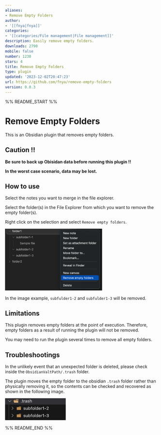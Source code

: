 ```yaml
---
aliases:
- Remove Empty Folders
author:
- '[[fnya|fnya]]'
categories:
- '[[categories/File management|File management]]'
description: Easily remove empty folders.
downloads: 2790
mobile: false
number: 1230
stars: 4
title: Remove Empty Folders
type: plugin
updated: '2023-12-02T20:47:23'
url: https://github.com/fnya/remove-empty-folders
version: 0.0.3
---
```


%% README_START %%

# Remove Empty Folders

This is an Obsidian plugin that removes empty folders.

## Caution !!

**Be sure to back up Obisidan data before running this plugin !!**

**In the worst case scenario, data may be lost.**

## How to use

Select the notes you want to merge in the file explorer.

Select the folder(s) in the File Explorer from which you want to remove the empty folder(s).

Right click on the selection and select `Remove empty folders`.

<img src="https://raw.githubusercontent.com/fnya/remove-empty-folders/HEAD/resources/image01.png" width="320">

In the image example, `subfulder1-2` and `subfulder1-3` will be removed.

## Limitations

This plugin removes empty folders at the point of execution. Therefore, empty folders as a result of running the plugin will not be removed.

You may need to run the plugin several times to remove all empty folders.

## Troubleshootings

In the unlikely event that an unexpected folder is deleted, please check inside the `ObsidianValtPath/.trash` folder.

The plugin moves the empty folder to the obsidian `.trash` folder rather than physically removing it, so the contents can be checked and recovered as shown in the following image.

<img src="https://raw.githubusercontent.com/fnya/remove-empty-folders/HEAD/resources/image02.png" width="200">


%% README_END %%